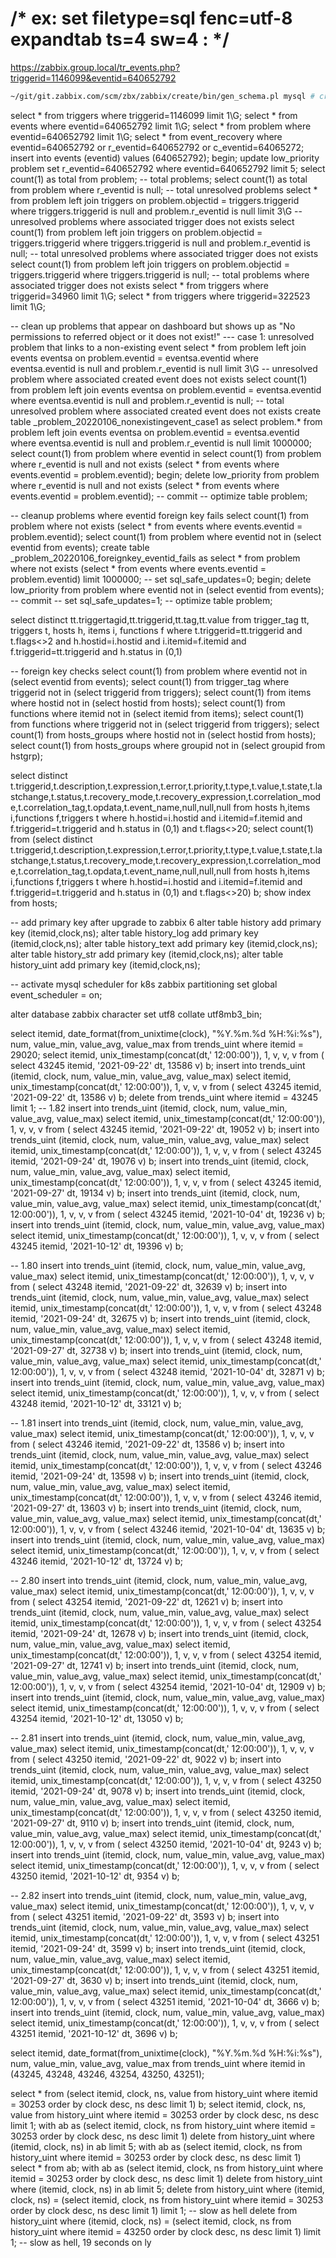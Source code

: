 # /* ex: set filetype=sql fenc=utf-8 expandtab ts=4 sw=4 : */
https://zabbix.group.local/tr_events.php?triggerid=1146099&eventid=640652792
```bash
~/git/git.zabbix.com/scm/zbx/zabbix/create/bin/gen_schema.pl mysql # create table database schema
```

select * from triggers       where triggerid=1146099 limit 1\G;
select * from events         where eventid=640652792 limit 1\G;
select * from problem        where eventid=640652792 limit 1\G;
select * from event_recovery where eventid=640652792 or r_eventid=640652792 or c_eventid=64065272;
insert into events  (eventid) values (640652792);
begin; update low_priority problem set r_eventid=640652792 where  eventid=640652792 limit 5;
select count(1) as total from problem; -- total problems;
select count(1) as total from problem where r_eventid is null; -- total unresolved problems
select * from problem left join triggers on problem.objectid = triggers.triggerid where triggers.triggerid is null and problem.r_eventid is null limit 3\G -- unresolved problems where associated trigger does not exists
select count(1) from problem left join triggers on problem.objectid = triggers.triggerid where triggers.triggerid is null and problem.r_eventid is null; -- total unresolved problems where associated trigger does not exists
select count(1) from problem left join triggers on problem.objectid = triggers.triggerid where triggers.triggerid is null; -- total problems where associated trigger does not exists
select * from triggers       where triggerid=34960 limit 1\G;
select * from triggers       where triggerid=322523 limit 1\G;


-- clean up problems that appear on dashboard but shows up as "No permissions to referred object or it does not exist!"
--- case 1: unresolved problem that links to a non-existing event
select *        from problem left join events eventsa on problem.eventid = eventsa.eventid where eventsa.eventid is null and problem.r_eventid is null limit 3\G -- unresolved problem where associated created event does not exists
select count(1) from problem left join events eventsa on problem.eventid = eventsa.eventid where eventsa.eventid is null and problem.r_eventid is null;    -- total unresolved problem where associated created event does not exists
create table _problem_20220106_nonexistingevent_case1 as select problem.* from problem left join events eventsa on problem.eventid = eventsa.eventid where eventsa.eventid is null and problem.r_eventid is null limit 1000000;
select count(1) from problem where eventid in
select count(1) from problem where r_eventid is null and not exists (select * from events where events.eventid = problem.eventid);
begin; delete low_priority from problem where r_eventid is null and not exists (select * from events where events.eventid = problem.eventid);
-- commit
-- optimize table problem;

-- cleanup problems where eventid foreign key fails
select count(1) from problem where not exists (select * from events where events.eventid = problem.eventid);
select count(1) from problem where eventid not in (select eventid from events);
create table _problem_20220106_foreignkey_eventid_fails as select * from problem where not exists (select * from events where events.eventid = problem.eventid) limit 1000000;
-- set sql_safe_updates=0;
begin; delete low_priority from problem where eventid not in (select eventid from events);
-- commit
-- set sql_safe_updates=1;
-- optimize table problem;


select distinct tt.triggertagid,tt.triggerid,tt.tag,tt.value from
trigger_tag tt,
triggers t,
hosts h,
items i,
functions f
where t.triggerid=tt.triggerid and t.flags<>2 and h.hostid=i.hostid and i.itemid=f.itemid and f.triggerid=tt.triggerid and h.status in (0,1)

-- foreign key checks
select count(1) from problem     where eventid   not in (select eventid   from events);
select count(1) from trigger_tag where triggerid not in (select triggerid from triggers);
select count(1) from items       where hostid    not in (select hostid    from hosts);
select count(1) from functions   where itemid    not in (select itemid    from items);
select count(1) from functions   where triggerid not in (select triggerid from triggers);
select count(1) from hosts_groups where hostid not in (select hostid from hosts);
select count(1) from hosts_groups where groupid not in (select groupid from hstgrp);



select distinct t.triggerid,t.description,t.expression,t.error,t.priority,t.type,t.value,t.state,t.lastchange,t.status,t.recovery_mode,t.recovery_expression,t.correlation_mode,t.correlation_tag,t.opdata,t.event_name,null,null,null from hosts h,items i,functions f,triggers t where h.hostid=i.hostid and i.itemid=f.itemid and f.triggerid=t.triggerid and h.status in (0,1) and t.flags<>20;
select count(1) from (select distinct t.triggerid,t.description,t.expression,t.error,t.priority,t.type,t.value,t.state,t.lastchange,t.status,t.recovery_mode,t.recovery_expression,t.correlation_mode,t.correlation_tag,t.opdata,t.event_name,null,null,null from hosts h,items i,functions f,triggers t where h.hostid=i.hostid and i.itemid=f.itemid and f.triggerid=t.triggerid and h.status in (0,1) and t.flags<>20) b;
show index from hosts;

-- add primary key after upgrade to zabbix 6
alter table history      add primary key (itemid,clock,ns);
alter table history_log  add primary key (itemid,clock,ns);
alter table history_text add primary key (itemid,clock,ns);
alter table history_str  add primary key (itemid,clock,ns);
alter table history_uint add primary key (itemid,clock,ns);

-- activate mysql scheduler for k8s zabbix partitioning
set global event_scheduler = on;

alter database zabbix character set utf8 collate utf8mb3_bin;


select itemid, date_format(from_unixtime(clock), "%Y.%m.%d %H:%i:%s"), num, value_min, value_avg, value_max from trends_uint where itemid = 29020;
select itemid, unix_timestamp(concat(dt,' 12:00:00')), 1, v, v, v from ( select 43245 itemid, '2021-09-22' dt, 13586 v) b;
insert into trends_uint (itemid, clock, num, value_min, value_avg, value_max) select itemid, unix_timestamp(concat(dt,' 12:00:00')), 1, v, v, v from ( select 43245 itemid, '2021-09-22' dt, 13586 v) b;
delete from trends_uint where itemid = 43245 limit 1;
-- 1.82
insert into trends_uint (itemid, clock, num, value_min, value_avg, value_max) select itemid, unix_timestamp(concat(dt,' 12:00:00')), 1, v, v, v from ( select 43245 itemid, '2021-09-22' dt, 19052 v) b;
insert into trends_uint (itemid, clock, num, value_min, value_avg, value_max) select itemid, unix_timestamp(concat(dt,' 12:00:00')), 1, v, v, v from ( select 43245 itemid, '2021-09-24' dt, 19076 v) b;
insert into trends_uint (itemid, clock, num, value_min, value_avg, value_max) select itemid, unix_timestamp(concat(dt,' 12:00:00')), 1, v, v, v from ( select 43245 itemid, '2021-09-27' dt, 19134 v) b;
insert into trends_uint (itemid, clock, num, value_min, value_avg, value_max) select itemid, unix_timestamp(concat(dt,' 12:00:00')), 1, v, v, v from ( select 43245 itemid, '2021-10-04' dt, 19236 v) b;
insert into trends_uint (itemid, clock, num, value_min, value_avg, value_max) select itemid, unix_timestamp(concat(dt,' 12:00:00')), 1, v, v, v from ( select 43245 itemid, '2021-10-12' dt, 19396 v) b;

-- 1.80
insert into trends_uint (itemid, clock, num, value_min, value_avg, value_max) select itemid, unix_timestamp(concat(dt,' 12:00:00')), 1, v, v, v from ( select 43248 itemid, '2021-09-22' dt, 32639 v) b;
insert into trends_uint (itemid, clock, num, value_min, value_avg, value_max) select itemid, unix_timestamp(concat(dt,' 12:00:00')), 1, v, v, v from ( select 43248 itemid, '2021-09-24' dt, 32675 v) b;
insert into trends_uint (itemid, clock, num, value_min, value_avg, value_max) select itemid, unix_timestamp(concat(dt,' 12:00:00')), 1, v, v, v from ( select 43248 itemid, '2021-09-27' dt, 32738 v) b;
insert into trends_uint (itemid, clock, num, value_min, value_avg, value_max) select itemid, unix_timestamp(concat(dt,' 12:00:00')), 1, v, v, v from ( select 43248 itemid, '2021-10-04' dt, 32871 v) b;
insert into trends_uint (itemid, clock, num, value_min, value_avg, value_max) select itemid, unix_timestamp(concat(dt,' 12:00:00')), 1, v, v, v from ( select 43248 itemid, '2021-10-12' dt, 33121 v) b;

-- 1.81
insert into trends_uint (itemid, clock, num, value_min, value_avg, value_max) select itemid, unix_timestamp(concat(dt,' 12:00:00')), 1, v, v, v from ( select 43246 itemid, '2021-09-22' dt, 13586 v) b;
insert into trends_uint (itemid, clock, num, value_min, value_avg, value_max) select itemid, unix_timestamp(concat(dt,' 12:00:00')), 1, v, v, v from ( select 43246 itemid, '2021-09-24' dt, 13598 v) b;
insert into trends_uint (itemid, clock, num, value_min, value_avg, value_max) select itemid, unix_timestamp(concat(dt,' 12:00:00')), 1, v, v, v from ( select 43246 itemid, '2021-09-27' dt, 13603 v) b;
insert into trends_uint (itemid, clock, num, value_min, value_avg, value_max) select itemid, unix_timestamp(concat(dt,' 12:00:00')), 1, v, v, v from ( select 43246 itemid, '2021-10-04' dt, 13635 v) b;
insert into trends_uint (itemid, clock, num, value_min, value_avg, value_max) select itemid, unix_timestamp(concat(dt,' 12:00:00')), 1, v, v, v from ( select 43246 itemid, '2021-10-12' dt, 13724 v) b;

-- 2.80
insert into trends_uint (itemid, clock, num, value_min, value_avg, value_max) select itemid, unix_timestamp(concat(dt,' 12:00:00')), 1, v, v, v from ( select 43254 itemid, '2021-09-22' dt, 12621 v) b;
insert into trends_uint (itemid, clock, num, value_min, value_avg, value_max) select itemid, unix_timestamp(concat(dt,' 12:00:00')), 1, v, v, v from ( select 43254 itemid, '2021-09-24' dt, 12678 v) b;
insert into trends_uint (itemid, clock, num, value_min, value_avg, value_max) select itemid, unix_timestamp(concat(dt,' 12:00:00')), 1, v, v, v from ( select 43254 itemid, '2021-09-27' dt, 12741 v) b;
insert into trends_uint (itemid, clock, num, value_min, value_avg, value_max) select itemid, unix_timestamp(concat(dt,' 12:00:00')), 1, v, v, v from ( select 43254 itemid, '2021-10-04' dt, 12909 v) b;
insert into trends_uint (itemid, clock, num, value_min, value_avg, value_max) select itemid, unix_timestamp(concat(dt,' 12:00:00')), 1, v, v, v from ( select 43254 itemid, '2021-10-12' dt, 13050 v) b;

-- 2.81
insert into trends_uint (itemid, clock, num, value_min, value_avg, value_max) select itemid, unix_timestamp(concat(dt,' 12:00:00')), 1, v, v, v from ( select 43250 itemid, '2021-09-22' dt, 9022 v) b;
insert into trends_uint (itemid, clock, num, value_min, value_avg, value_max) select itemid, unix_timestamp(concat(dt,' 12:00:00')), 1, v, v, v from ( select 43250 itemid, '2021-09-24' dt, 9078 v) b;
insert into trends_uint (itemid, clock, num, value_min, value_avg, value_max) select itemid, unix_timestamp(concat(dt,' 12:00:00')), 1, v, v, v from ( select 43250 itemid, '2021-09-27' dt, 9110 v) b;
insert into trends_uint (itemid, clock, num, value_min, value_avg, value_max) select itemid, unix_timestamp(concat(dt,' 12:00:00')), 1, v, v, v from ( select 43250 itemid, '2021-10-04' dt, 9243 v) b;
insert into trends_uint (itemid, clock, num, value_min, value_avg, value_max) select itemid, unix_timestamp(concat(dt,' 12:00:00')), 1, v, v, v from ( select 43250 itemid, '2021-10-12' dt, 9354 v) b;

-- 2.82
insert into trends_uint (itemid, clock, num, value_min, value_avg, value_max) select itemid, unix_timestamp(concat(dt,' 12:00:00')), 1, v, v, v from ( select 43251 itemid, '2021-09-22' dt, 3593 v) b;
insert into trends_uint (itemid, clock, num, value_min, value_avg, value_max) select itemid, unix_timestamp(concat(dt,' 12:00:00')), 1, v, v, v from ( select 43251 itemid, '2021-09-24' dt, 3599 v) b;
insert into trends_uint (itemid, clock, num, value_min, value_avg, value_max) select itemid, unix_timestamp(concat(dt,' 12:00:00')), 1, v, v, v from ( select 43251 itemid, '2021-09-27' dt, 3630 v) b;
insert into trends_uint (itemid, clock, num, value_min, value_avg, value_max) select itemid, unix_timestamp(concat(dt,' 12:00:00')), 1, v, v, v from ( select 43251 itemid, '2021-10-04' dt, 3666 v) b;
insert into trends_uint (itemid, clock, num, value_min, value_avg, value_max) select itemid, unix_timestamp(concat(dt,' 12:00:00')), 1, v, v, v from ( select 43251 itemid, '2021-10-12' dt, 3696 v) b;

select itemid, date_format(from_unixtime(clock), "%Y.%m.%d %H:%i:%s"), num, value_min, value_avg, value_max from trends_uint where itemid in (43245, 43248, 43246, 43254, 43250, 43251);

select * from (select itemid, clock, ns, value from history_uint where itemid = 30253 order by clock desc, ns desc limit 1) b;
select itemid, clock, ns, value from history_uint where itemid = 30253 order by clock desc, ns desc limit 1;
with ab as (select itemid, clock, ns from history_uint where itemid = 30253 order by clock desc, ns desc limit 1) delete from history_uint where (itemid, clock, ns) in ab limit 5;
with ab as (select itemid, clock, ns from history_uint where itemid = 30253 order by clock desc, ns desc limit 1) select * from ab;
with ab as (select itemid, clock, ns from history_uint where itemid = 30253 order by clock desc, ns desc limit 1) delete from history_uint where (itemid, clock, ns) in ab limit 5;
delete from history_uint where (itemid, clock, ns) = (select itemid, clock, ns from history_uint where itemid = 30253 order by clock desc, ns desc limit 1) limit 1; -- slow as hell
delete from history_uint where (itemid, clock, ns) = (select itemid, clock, ns from history_uint where itemid = 43250 order by clock desc, ns desc limit 1) limit 1; -- slow as hell, 19 seconds on ly
